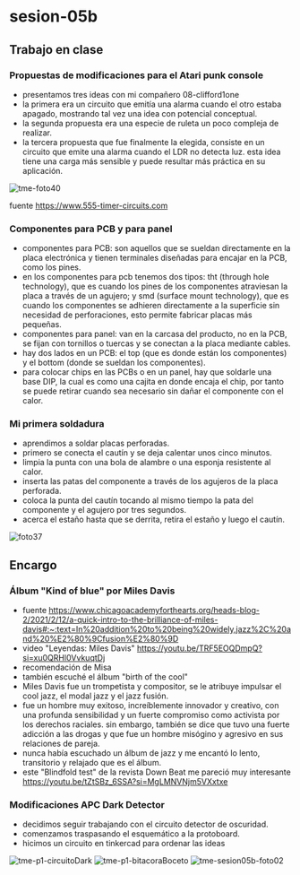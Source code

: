 # sesion-05b

## Trabajo en clase

### Propuestas de modificaciones para el Atari punk console

- presentamos tres ideas con mi compañero 08-clifford1one
- la primera era un circuito que emitía una alarma cuando el otro estaba apagado, mostrando tal vez una idea con potencial conceptual.
- la segunda propuesta era una especie de ruleta un poco compleja de realizar.
- la tercera propuesta que fue finalmente la elegida, consiste en un circuito que emite una alarma cuando el LDR no detecta luz. esta idea tiene una carga más sensible  y puede resultar más práctica en su aplicación.

![tme-foto40](https://github.com/user-attachments/assets/4bc56ebf-00a5-4fc8-8d59-58c476996f01)

fuente <https://www.555-timer-circuits.com>

### Componentes para PCB y para panel

- componentes para PCB: son aquellos que se sueldan directamente en la placa electrónica y tienen terminales diseñadas para encajar en la PCB, como los pines.
- en los componentes para pcb tenemos dos tipos: tht (through hole technology), que es cuando los pines de los componentes atraviesan la placa a través de un agujero; y smd (surface mount technology), que es cuando los componentes se adhieren directamente a la superficie sin necesidad de perforaciones, esto permite fabricar placas más pequeñas.
- componentes para panel: van en la carcasa del producto, no en la PCB, se fijan con tornillos o tuercas y se conectan a la placa mediante cables.
- hay dos lados en un PCB: el top (que es donde están los componentes) y el bottom (donde se sueldan los componentes).
- para colocar chips en las PCBs o en un panel, hay que soldarle una base DIP, la cual es como una cajita en donde encaja el chip, por tanto se puede retirar cuando sea necesario sin dañar el componente con el calor.

### Mi primera soldadura

- aprendimos a soldar placas perforadas.
- primero se conecta el cautín y se deja calentar unos cinco minutos.
- limpia la punta con una bola de alambre o una esponja resistente al calor.
- inserta las patas del componente a través de los agujeros de la placa perforada.
- coloca la punta del cautín tocando al mismo tiempo la pata del componente y el agujero por tres segundos.
- acerca el estaño hasta que se derrita, retira el estaño y luego el cautín.

![foto37](https://github.com/user-attachments/assets/1aba7514-5381-4ca3-b246-bfe82ca7533b)

## Encargo

### Álbum "Kind of blue" por Miles Davis

- fuente <https://www.chicagoacademyforthearts.org/heads-blog-2/2021/2/12/a-quick-intro-to-the-brilliance-of-miles-davis#:~:text=In%20addition%20to%20being%20widely,jazz%2C%20and%20%E2%80%9Cfusion%E2%80%9D>
- video "Leyendas: Miles Davis" <https://youtu.be/TRF5EOQDmpQ?si=xu0QRHl0VvkuqtDj>
- recomendación de Misa
- también escuché el álbum "birth of the cool"
- Miles Davis fue un trompetista y compositor, se le atribuye impulsar el cool jazz, el modal jazz y el jazz fusión.
- fue un hombre muy exitoso, increíblemente innovador y creativo, con una profunda sensibilidad y un fuerte compromiso como activista por los derechos raciales. sin embargo, también se dice que tuvo una fuerte adicción a las drogas y que fue un hombre misógino y agresivo en sus relaciones de pareja.
- nunca había escuchado un álbum de jazz y me encantó lo lento, transitorio y relajado que es el álbum.
- este "Blindfold test" de la revista Down Beat me pareció muy interesante <https://youtu.be/tZtSBz_6SSA?si=MgLMNVNjm5VXxtxe>

### Modificaciones APC Dark Detector

- decidimos seguir trabajando con el circuito detector de oscuridad.
- comenzamos traspasando el esquemático a la protoboard.
- hicimos un circuito en tinkercad para ordenar las ideas

![tme-p1-circuitoDark](https://github.com/user-attachments/assets/30facf24-9226-4817-8323-9fd323db803e)
![tme-p1-bitacoraBoceto](https://github.com/user-attachments/assets/c882ba90-2141-40b1-9835-bb8a2cd4184c)
![tme-sesion05b-foto02](https://github.com/user-attachments/assets/7c7ea339-e47d-4df1-8492-e6b20055ce1c)
